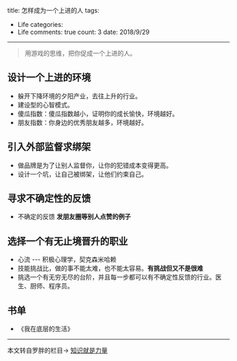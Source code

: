 title: 怎样成为一个上进的人
tags: 
  - Life
categories: 
  - Life
comments: true
count: 3
date: 2018/9/29
---
  > 用游戏的思维，把你促成一个上进的人。


## 设计一个上进的环境
- 躲开下降环境的夕阳产业，去往上升的行业。
- 建设型的心智模式。
- 傻瓜指数：傻瓜指数越小，证明你的成长愉快，环境越好。
- 朋友指数：你身边的优秀朋友越多，环境越好。

## 引入外部监督求绑架
- 做品牌是为了让别人监督你，让你的犯错成本变得更高。
- 设计一个坑，让自己被绑架，让他们约束自己。

## 寻求不确定性的反馈
- 不确定的反馈 **发朋友圈等别人点赞的例子**

## 选择一个有无止境晋升的职业
- 心流  --- 积极心理学，契克森米哈赖
- 技能挑战比，做的事不能太难，也不能太容易。**有挑战但又不是很难** 
- 挑选一个有无穷无尽的台阶，并且每一步都可以有不确定性反馈的行业。医生、厨师、程序员。


## 书单
- 《我在底层的生活》


----
本文转自罗胖的栏目-> [知识就是力量](https://www.iqiyi.com/v_19rqy9nll4.html#curid=1236793700_20616a4aa831e0a9d0863e203108da87)